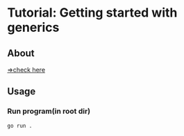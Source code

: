 # Tutorial: Getting started with generics

## About

[=>check here](https://go.dev/doc/tutorial/generics)

## Usage

### Run program(in root dir)

`go run .`
